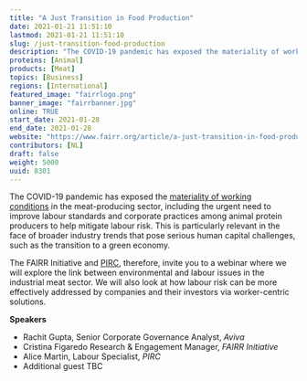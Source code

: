 ```yaml
---
title: "A Just Transition in Food Production"
date: 2021-01-21 11:51:10
lastmod: 2021-01-21 11:51:10
slug: /just-transition-food-production
description: "The COVID-19 pandemic has exposed the materiality of working conditions in the meat-producing sector, including the urgent need to improve labour standards and corporate practices among animal protein producers to help mitigate labour risk. This is particularly relevant in the face of broader industry trends that pose serious human capital challenges, such as the transition to a green economy."
proteins: [Animal]
products: [Meat]
topics: [Business]
regions: [International]
featured_image: "fairrlogo.png"
banner_image: "fairrbanner.jpg"
online: TRUE
start_date: 2021-01-28
end_date: 2021-01-28
website: "https://www.fairr.org/article/a-just-transition-in-food-production/"
contributors: [NL]
draft: false
weight: 5000
uuid: 8301
---
```

<p>The COVID-19 pandemic has exposed the <a href="https://www.fairr.org/index/index-in-action/">materiality of working conditions</a> in the meat-producing sector, including the urgent need to improve labour standards and corporate practices among animal protein producers to help mitigate labour risk. This is particularly relevant in the face of broader industry trends that pose serious human capital challenges, such as the transition to a green economy.</p>
<p>The FAIRR Initiative and <a href="http://www.pirc.co.uk/">PIRC</a>, therefore, invite you to a webinar where we will explore the link between environmental and labour issues in the industrial meat sector. We will also look at how labour risk can be more effectively addressed by companies and their investors via worker-centric solutions.</p>
<p><strong>Speakers</strong></p>
<ul>
<li>Rachit Gupta, Senior Corporate Governance Analyst, <em>Aviva</em></li>
<li>Cristina Figaredo Research & Engagement Manager, <em>FAIRR Initiative</em></li>
<li>Alice Martin, Labour Specialist, <em>PIRC</em></li>
<li>Additional guest TBC</li>
</ul>
